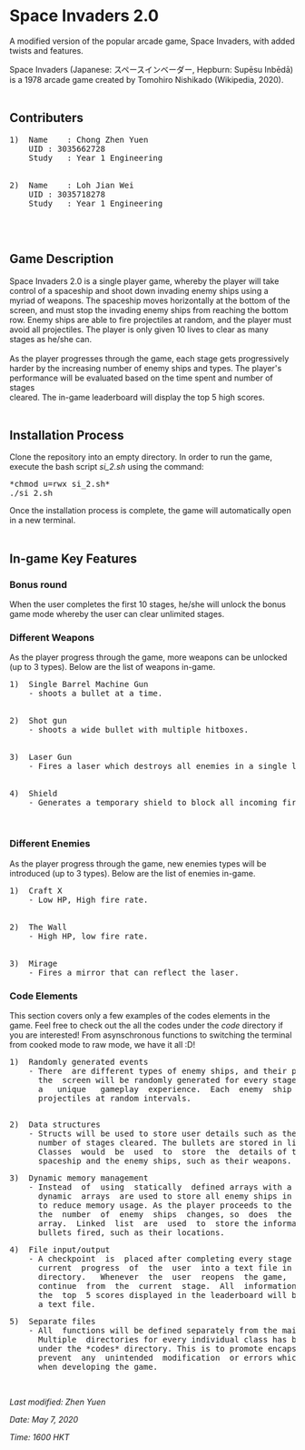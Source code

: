 
# Space Invaders 2.0

A  modified  version of the popular arcade game, Space Invaders, with added
twists and features.

Space Invaders (Japanese: スペースインベーダー, Hepburn: Supēsu Inbēdā)
is a 1978 arcade game created by Tomohiro Nishikado (Wikipedia, 2020).
<br/>
<br/>

## Contributers

<pre>
1)	Name	: Chong Zhen Yuen
&nbsp 	UID	: 3035662728
&nbsp 	Study	: Year 1 Engineering
<br/>
2)	Name	: Loh Jian Wei
&nbsp 	UID	: 3035718278
&nbsp 	Study	: Year 1 Engineering
</pre>

<br/>
<br/>

## Game Description

Space  Invaders  2.0  is a single player game, whereby the player will take
control  of  a spaceship and shoot down invading enemy ships using a myriad
of  weapons.  The spaceship moves horizontally at the bottom of the screen,
and  must stop the invading enemy ships from reaching the bottom row. Enemy
ships are able to fire projectiles at random, and the player must avoid all
projectiles.  The  player  is only given 10 lives to clear as many stages as
he/she can.
<br/>
<br/>
As  the  player  progresses through the game, each stage gets progressively
harder  by  the  increasing  number  of enemy ships and types. The player's  
performance  will be evaluated based on the time spent and number of stages  
cleared. The in-game leaderboard will display the top 5 high scores.
<br/>
<br/>

## Installation Process

Clone the repository into an empty directory. In order to run the game,
execute the bash script *si_2.sh* using the command:

<pre>
*chmod u=rwx si_2.sh*
./si_2.sh
</pre>

Once the installation process is complete, the game will automatically open in a new terminal.
<br/>
<br/>

## In-game Key Features

### Bonus round

When the user completes the first 10 stages, he/she will unlock the bonus game mode whereby the user can clear unlimited stages.
<br/>

### Different Weapons

As the player progress through the game, more weapons can be unlocked (up to 3 types).
Below are the list of weapons in-game.
<br/>

<pre>
1)	Single Barrel Machine Gun
&nbsp	- shoots a bullet at a time.
<br/>
2)	Shot gun
&nbsp	- shoots a wide bullet with multiple hitboxes.
<br/>
3)	Laser Gun
&nbsp	- Fires a laser which destroys all enemies in a single line.
<br/>
4)	Shield
&nbsp	- Generates a temporary shield to block all incoming fire.
</pre>

<br/>

### Different Enemies

As the player progress through the game, new enemies types will be introduced (up to 3 types).
Below are the list of enemies in-game.
<br/>

<pre>
1)	Craft X
&nbsp	- Low HP, High fire rate.
<br/>
2) 	The Wall
&nbsp	- High HP, low fire rate.
<br/>
3)	Mirage
&nbsp	- Fires a mirror that can reflect the laser.
</pre>

### Code Elements

This section covers only a few examples of the codes elements in the game. Feel free to check out the all the codes under the *code* directory if you are interested! From asynschronous functions to switching the terminal from cooked mode to raw mode, we have it all :D!

<pre>
1) 	Randomly generated events
	- There  are different types of enemy ships, and their positions on
	  the  screen will be randomly generated for every stage to provide
	  a   unique   gameplay  experience.  Each  enemy  ship  will  fire
	  projectiles at random intervals.
</pre>

<pre>	 
2)	Data structures
	- Structs will be used to store user details such as their name and
	  number of stages cleared. The bullets are stored in linked lists.
	  Classes  would  be  used  to  store  the  details of the player's
	  spaceship and the enemy ships, such as their weapons.
</pre>

<pre>
3) 	Dynamic memory management
	- Instead  of  using  statically  defined arrays with a fixed size,
	  dynamic  arrays  are used to store all enemy ships in every stage
	  to reduce memory usage. As the player proceeds to the next stage,
	  the  number  of  enemy  ships  changes, so  does  the size of the
	  array.  Linked  list  are  used  to  store the information of the
	  bullets fired, such as their locations.
</pre>

<pre>
4)	File input/output
	- A checkpoint  is  placed after completing every stage to save the
	  current  progress  of  the  user  into a text file in the *saves*
	  directory.   Whenever  the  user  reopens  the game,  he/she  can  
	  continue  from  the  current  stage.  All  information  including   
	  the  top  5 scores displayed in the leaderboard will be stored in
	  a text file.
</pre>

<pre>
5)	Separate files
	- All  functions will be defined separately from the main function.
	  Multiple  directories for every individual class has been created
	  under the *codes* directory. This is to promote encapsulation and
	  prevent  any  unintended  modification  or errors which may occur
	  when developing the game.
</pre>

<br/>

*Last modified: Zhen Yuen*
<br/>

*Date: May 7, 2020*
<br/>

*Time: 1600 HKT*
<br/>
